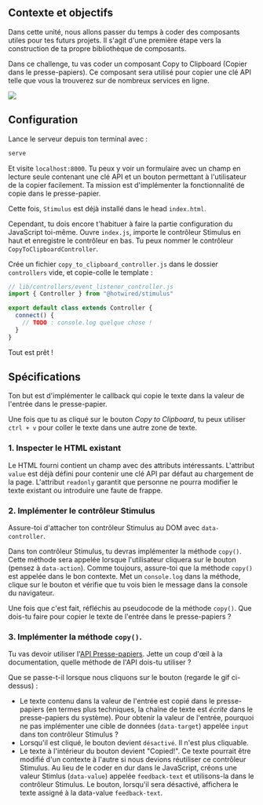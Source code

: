 ## Contexte et objectifs

Dans cette unité, nous allons passer du temps à coder des composants utiles pour tes futurs projets. Il s'agit d'une première étape vers la construction de ta propre bibliothèque de composants.

Dans ce challenge, tu vas coder un composant Copy to Clipboard (Copier dans le presse-papiers). Ce composant sera utilisé pour copier une clé API telle que vous la trouverez sur de nombreux services en ligne.

![](https://raw.githubusercontent.com/lewagon/fullstack-images/master/frontend/copy-to-clipboard.gif)

## Configuration

Lance le serveur depuis ton terminal avec :

```bash
serve
```

Et visite `localhost:8000`. Tu peux y voir un formulaire avec un champ en lecture seule contenant une clé API et un bouton permettant à l'utilisateur de la copier facilement.
Ta mission est d'implémenter la fonctionnalité de copie dans le presse-papier.

Cette fois, `Stimulus` est déjà installé dans le head `index.html`.

Cependant, tu dois encore t'habituer à faire la partie configuration du JavaScript toi-même. Ouvre `index.js`, importe le contrôleur Stimulus en haut et enregistre le contrôleur en bas. Tu peux nommer le contrôleur `CopyToClipboardController`.

Crée un fichier `copy_to_clipboard_controller.js` dans le dossier `controllers` vide, et copie-colle le template :

```javascript
// lib/controllers/event_listener_controller.js
import { Controller } from "@hotwired/stimulus"

export default class extends Controller {
  connect() {
    // TODO : console.log quelque chose !
  }
}
```

Tout est prêt !

## Spécifications

Ton but est d'implémenter le callback qui copie le texte dans la valeur de l'entrée dans le presse-papier.

Une fois que tu as cliqué sur le bouton *Copy to Clipboard*, tu peux utiliser `ctrl + v` pour coller le texte dans une autre zone de texte.

### 1. Inspecter le HTML existant

Le HTML fourni contient un champ avec des attributs intéressants. L'attribut `value` est déjà défini pour contenir une clé API par défaut au chargement de la page.
L'attribut `readonly` garantit que personne ne pourra modifier le texte existant ou introduire une faute de frappe.

### 2. Implémenter le contrôleur Stimulus

Assure-toi d'attacher ton contrôleur Stimulus au DOM avec `data-controller`.

Dans ton contrôleur Stimulus, tu devras implémenter la méthode `copy()`. Cette méthode sera appelée lorsque l'utilisateur cliquera sur le bouton (pensez à `data-action`). Comme toujours, assure-toi que la méthode `copy()` est appelée dans le bon contexte. Met un `console.log` dans la méthode, clique sur le bouton et vérifie que tu vois bien le message dans la console du navigateur.

Une fois que c'est fait, réfléchis au pseudocode de la méthode `copy()`. Que dois-tu faire pour copier le texte de l'entrée dans le presse-papiers ?

### 3. Implémenter la méthode `copy()`.

Tu vas devoir utiliser l'[API Presse-papiers](https://developer.mozilla.org/en-US/docs/Web/API/Clipboard). Jette un coup d'œil à la documentation, quelle méthode de l'API dois-tu utiliser ?

Que se passe-t-il lorsque nous cliquons sur le bouton (regarde le gif ci-dessus) :
- Le texte contenu dans la valeur de l'entrée est copié dans le presse-papiers (en termes plus techniques, la chaîne de texte est *écrite* dans le presse-papiers du système). Pour obtenir la valeur de l'entrée, pourquoi ne pas implémenter une cible de données (`data-target`) appelée `input` dans ton contrôleur Stimulus ?
- Lorsqu'il est cliqué, le bouton devient `désactivé`. Il n'est plus cliquable.
- Le texte à l'intérieur du bouton devient "Copied!". Ce texte pourrait être modifié d'un contexte à l'autre si nous devions réutiliser ce contrôleur Stimulus. Au lieu de le coder en dur dans le JavaScript, créons une valeur Stimlus (`data-value`) appelée `feedback-text` et utilisons-la dans le contrôleur Stimulus. Le bouton, lorsqu'il sera désactivé, affichera le texte assigné à la data-value `feedback-text`.
